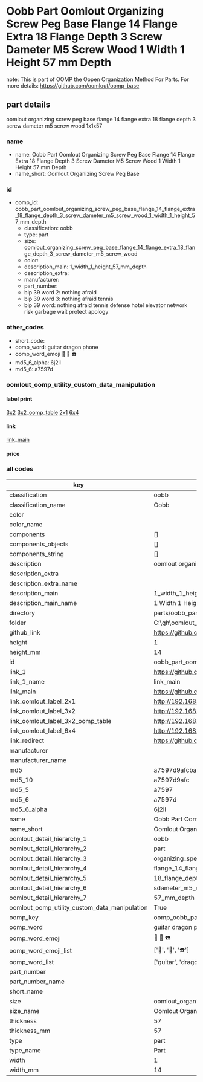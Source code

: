 # Oobb Part Oomlout Organizing Screw Peg Base Flange 14 Flange Extra 18 Flange Depth 3 Screw Dameter M5 Screw Wood 1 Width 1 Height 57 mm Depth  

note: This is part of OOMP the Oopen Organization Method For Parts. For more details: https://github.com/oomlout/oomp_base

##  part details
  



oomlout organizing screw peg base flange 14 flange extra 18 flange depth 3 screw dameter m5 screw wood 1x1x57



### name
* name: Oobb Part Oomlout Organizing Screw Peg Base Flange 14 Flange Extra 18 Flange Depth 3 Screw Dameter M5 Screw Wood 1 Width 1 Height 57 mm Depth
* name_short: Oomlout Organizing Screw Peg Base
### id
* oomp_id: oobb_part_oomlout_organizing_screw_peg_base_flange_14_flange_extra_18_flange_depth_3_screw_dameter_m5_screw_wood_1_width_1_height_57_mm_depth
  * classification: oobb
  * type: part
  * size: oomlout_organizing_screw_peg_base_flange_14_flange_extra_18_flange_depth_3_screw_dameter_m5_screw_wood
  * color: 
  * description_main: 1_width_1_height_57_mm_depth
  * description_extra: 
  * manufacturer: 
  * part_number: 
  * bip 39 word 2: nothing afraid
  * bip 39 word 3: nothing afraid tennis
  * bip 39 word: nothing afraid tennis defense hotel elevator network risk garbage wait protect apology

### other_codes
* short_code: 
* oomp_word: guitar dragon phone
* oomp_word_emoji :guitar: :dragon: :phone:
* md5_6_alpha: 6j2il
* md5_6: a7597d






### oomlout_oomp_utility_custom_data_manipulation
#### label print
[3x2](http://192.168.1.245:1112/?label=oomp%206j2il)
[3x2_oomp_table](http://192.168.1.108:1112/?label=oomp%206j2il)
[2x1](http://192.168.1.242:1112/?label=oomp%206j2il)
[6x4](http://192.168.1.55:1112/?label=oomp%206j2il)    

#### link

[link_main](https://github.com/oomlout/oomlout_oobb_version_4_generated_parts/tree/main/navigation_oomp/oobb/part/oomlout_organizing_screw_peg_base_flange_14_flange_extra_18_flange_depth_3_screw_dameter_m5_screw_wood/1_width_1_height_57_mm_depth/part)                              

#### price







### all codes 
| key | value |  
| --- | --- |  
| classification | oobb |  
| classification_name | Oobb |  
| color |  |  
| color_name |  |  
| components | [] |  
| components_objects | [] |  
| components_string | [] |  
| description | oomlout organizing screw peg base flange 14 flange extra 18 flange depth 3 screw dameter m5 screw wood 1x1x57 |  
| description_extra |  |  
| description_extra_name |  |  
| description_main | 1_width_1_height_57_mm_depth |  
| description_main_name | 1 Width 1 Height 57 mm Depth |  
| directory | parts/oobb_part_oomlout_organizing_screw_peg_base_flange_14_flange_extra_18_flange_depth_3_screw_dameter_m5_screw_wood_1_width_1_height_57_mm_depth |  
| folder | C:\gh\oomlout_oobb_version_4_generated_parts\parts\oobb_part_oomlout_organizing_screw_peg_base_flange_14_flange_extra_18_flange_depth_3_screw_dameter_m5_screw_wood_1_width_1_height_57_mm_depth |  
| github_link | https://github.com/oomlout/oomlout_oomp_part_src/tree/main/parts/oobb_part_oomlout_organizing_screw_peg_base_flange_14_flange_extra_18_flange_depth_3_screw_dameter_m5_screw_wood_1_width_1_height_57_mm_depth |  
| height | 1 |  
| height_mm | 14 |  
| id | oobb_part_oomlout_organizing_screw_peg_base_flange_14_flange_extra_18_flange_depth_3_screw_dameter_m5_screw_wood_1_width_1_height_57_mm_depth |  
| link_1 | https://github.com/oomlout/oomlout_oobb_version_4_generated_parts/tree/main/navigation_oomp/oobb/part/oomlout_organizing_screw_peg_base_flange_14_flange_extra_18_flange_depth_3_screw_dameter_m5_screw_wood/1_width_1_height_57_mm_depth/part |  
| link_1_name | link_main |  
| link_main | https://github.com/oomlout/oomlout_oobb_version_4_generated_parts/tree/main/navigation_oomp/oobb/part/oomlout_organizing_screw_peg_base_flange_14_flange_extra_18_flange_depth_3_screw_dameter_m5_screw_wood/1_width_1_height_57_mm_depth/part |  
| link_oomlout_label_2x1 | http://192.168.1.242:1112/?label=oomp%206j2il |  
| link_oomlout_label_3x2 | http://192.168.1.245:1112/?label=oomp%206j2il |  
| link_oomlout_label_3x2_oomp_table | http://192.168.1.108:1112/?label=oomp%206j2il |  
| link_oomlout_label_6x4 | http://192.168.1.55:1112/?label=oomp%206j2il |  
| link_redirect | https://github.com/oomlout/oomlout_oobb_version_4_generated_parts/tree/main/parts/oobb_oomlout_organizing_screw_peg_base_flange_14_flange_extra_18_flange_depth_3_screw_dameter_m5_screw_wood_01_01_57 |  
| manufacturer |  |  
| manufacturer_name |  |  
| md5 | a7597d9afcba72991fb71397be4124b6 |  
| md5_10 | a7597d9afc |  
| md5_5 | a7597 |  
| md5_6 | a7597d |  
| md5_6_alpha | 6j2il |  
| name | Oobb Part Oomlout Organizing Screw Peg Base Flange 14 Flange Extra 18 Flange Depth 3 Screw Dameter M5 Screw Wood 1 Width 1 Height 57 mm Depth |  
| name_short | Oomlout Organizing Screw Peg Base |  
| oomlout_detail_hierarchy_1 | oobb |  
| oomlout_detail_hierarchy_2 | part |  
| oomlout_detail_hierarchy_3 | organizing_speg_base |  
| oomlout_detail_hierarchy_4 | flange_14_flange_extra |  
| oomlout_detail_hierarchy_5 | 18_flange_depth_3 |  
| oomlout_detail_hierarchy_6 | sdameter_m5_swood |  
| oomlout_detail_hierarchy_7 | 57_mm_depth |  
| oomlout_oomp_utility_custom_data_manipulation | True |  
| oomp_key | oomp_oobb_part_oomlout_organizing_screw_peg_base_flange_14_flange_extra_18_flange_depth_3_screw_dameter_m5_screw_wood_1_width_1_height_57_mm_depth |  
| oomp_word | guitar dragon phone |  
| oomp_word_emoji | :guitar: :dragon: :phone: |  
| oomp_word_emoji_list | [':guitar:', ':dragon:', ':phone:'] |  
| oomp_word_list | ['guitar', 'dragon', 'phone'] |  
| part_number |  |  
| part_number_name |  |  
| short_name |  |  
| size | oomlout_organizing_screw_peg_base_flange_14_flange_extra_18_flange_depth_3_screw_dameter_m5_screw_wood |  
| size_name | Oomlout Organizing Screw Peg Base Flange 14 Flange Extra 18 Flange Depth 3 Screw Dameter M5 Screw Wood |  
| thickness | 57 |  
| thickness_mm | 57 |  
| type | part |  
| type_name | Part |  
| width | 1 |  
| width_mm | 14 |  
